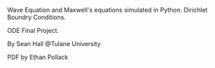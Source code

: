 Wave Equation and Maxwell's equations simulated in Python. Dirichlet Boundry Conditions.

ODE Final Project.

By Sean Hall @Tulane University

PDF by Ethan Pollack
